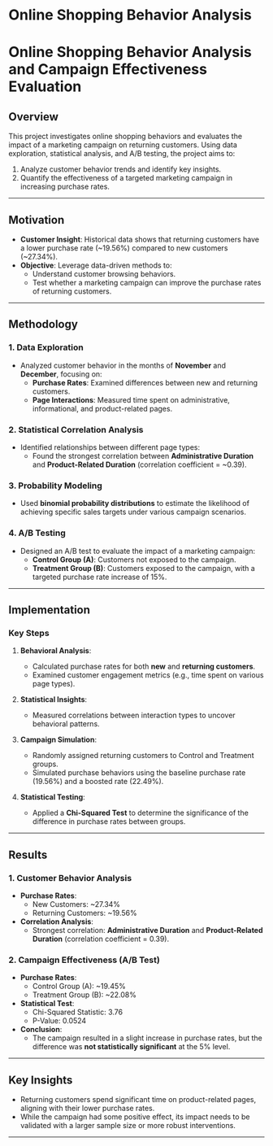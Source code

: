 # Online Shopping Behavior Analysis 

# Online Shopping Behavior Analysis and Campaign Effectiveness Evaluation

## **Overview**
This project investigates online shopping behaviors and evaluates the impact of a marketing campaign on returning customers. Using data exploration, statistical analysis, and A/B testing, the project aims to:
1. Analyze customer behavior trends and identify key insights.
2. Quantify the effectiveness of a targeted marketing campaign in increasing purchase rates.

---

## **Motivation**
- **Customer Insight**: Historical data shows that returning customers have a lower purchase rate (~19.56%) compared to new customers (~27.34%).
- **Objective**: Leverage data-driven methods to:
  - Understand customer browsing behaviors.
  - Test whether a marketing campaign can improve the purchase rates of returning customers.

---

## **Methodology**

### **1. Data Exploration**
- Analyzed customer behavior in the months of **November** and **December**, focusing on:
  - **Purchase Rates**: Examined differences between new and returning customers.
  - **Page Interactions**: Measured time spent on administrative, informational, and product-related pages.

### **2. Statistical Correlation Analysis**
- Identified relationships between different page types:
  - Found the strongest correlation between **Administrative Duration** and **Product-Related Duration** (correlation coefficient = ~0.39).

### **3. Probability Modeling**
- Used **binomial probability distributions** to estimate the likelihood of achieving specific sales targets under various campaign scenarios.

### **4. A/B Testing**
- Designed an A/B test to evaluate the impact of a marketing campaign:
  - **Control Group (A)**: Customers not exposed to the campaign.
  - **Treatment Group (B)**: Customers exposed to the campaign, with a targeted purchase rate increase of 15%.

---

## **Implementation**

### **Key Steps**
1. **Behavioral Analysis**:
   - Calculated purchase rates for both **new** and **returning customers**.
   - Examined customer engagement metrics (e.g., time spent on various page types).

2. **Statistical Insights**:
   - Measured correlations between interaction types to uncover behavioral patterns.

3. **Campaign Simulation**:
   - Randomly assigned returning customers to Control and Treatment groups.
   - Simulated purchase behaviors using the baseline purchase rate (19.56%) and a boosted rate (22.49%).

4. **Statistical Testing**:
   - Applied a **Chi-Squared Test** to determine the significance of the difference in purchase rates between groups.

---

## **Results**

### **1. Customer Behavior Analysis**
- **Purchase Rates**:
  - New Customers: ~27.34%
  - Returning Customers: ~19.56%
- **Correlation Analysis**:
  - Strongest correlation: **Administrative Duration** and **Product-Related Duration** (correlation coefficient = 0.39).

### **2. Campaign Effectiveness (A/B Test)**
- **Purchase Rates**:
  - Control Group (A): ~19.45%
  - Treatment Group (B): ~22.08%
- **Statistical Test**:
  - Chi-Squared Statistic: 3.76  
  - P-Value: 0.0524
- **Conclusion**:
  - The campaign resulted in a slight increase in purchase rates, but the difference was **not statistically significant** at the 5% level.

---

## **Key Insights**
- Returning customers spend significant time on product-related pages, aligning with their lower purchase rates.
- While the campaign had some positive effect, its impact needs to be validated with a larger sample size or more robust interventions.

---
